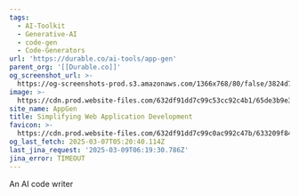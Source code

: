 ```yaml
---
tags:
  - AI-Toolkit
  - Generative-AI
  - code-gen
  - Code-Generators
url: 'https://durable.co/ai-tools/app-gen'
parent_org: '[[Durable.co]]'
og_screenshot_url: >-
  https://og-screenshots-prod.s3.amazonaws.com/1366x768/80/false/3824d7e82e7ecbc278c73b206c93c0f275feebb71b2583afc49746f7a95b8133.jpeg
image: >-
  https://cdn.prod.website-files.com/632df91dd7c99c53cc92c4b1/65de3b9e31333d2ca542c7c7_uc.png
site_name: AppGen
title: Simplifying Web Application Development
favicon: >-
  https://cdn.prod.website-files.com/632df91dd7c99c0ac992c47b/633209f841779258877b02b1_favicon.png
og_last_fetch: 2025-03-07T05:20:40.114Z
last_jina_request: '2025-03-09T06:19:30.786Z'
jina_error: TIMEOUT
---
```



An AI code writer
